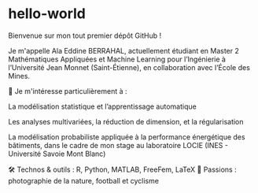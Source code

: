# hello-world
Bienvenue sur mon tout premier dépôt GitHub !

Je m'appelle Ala Eddine BERRAHAL, actuellement étudiant en Master 2 Mathématiques Appliquées et Machine Learning pour l’Ingénierie à l’Université Jean Monnet (Saint-Étienne), en collaboration avec l’École des Mines.

🔎 Je m'intéresse particulièrement à :

La modélisation statistique et l’apprentissage automatique

Les analyses multivariées, la réduction de dimension, et la régularisation

La modélisation probabiliste appliquée à la performance énergétique des bâtiments, dans le cadre de mon stage au laboratoire LOCIE (INES - Université Savoie Mont Blanc)

🛠️ Technos & outils : R, Python, MATLAB, FreeFem, LaTeX
📸 Passions : photographie de la nature, football et cyclisme
